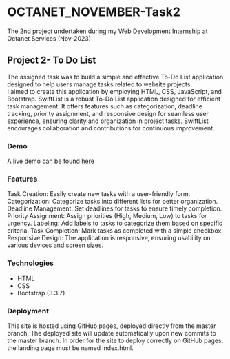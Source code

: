 # OCTANET_NOVEMBER-Task2

The 2nd project undertaken during my Web Development Internship at Octanet Services (Nov-2023)

## Project 2- To Do List 
The assigned task was to build a simple and effective To-Do List application designed to help users manage tasks related to website projects.<br>
I aimed to create this application by employing HTML, CSS, JavaScript, and Bootstrap. SwiftList is a robust To-Do List application designed for efficient task management. It offers features such as categorization, deadline tracking, priority assignment, and responsive design for seamless user experience, ensuring clarity and organization in project tasks. SwiftList encourages collaboration and contributions for continuous improvement.

### Demo

A live demo can be found [here](https://eshaalakshmids.github.io/OCTANET_NOVEMBER-Task2/)

### Features

Task Creation: Easily create new tasks with a user-friendly form.
Categorization: Categorize tasks into different lists for better organization.
Deadline Management: Set deadlines for tasks to ensure timely completion.
Priority Assignment: Assign priorities (High, Medium, Low) to tasks for urgency.
Labeling: Add labels to tasks to categorize them based on specific criteria.
Task Completion: Mark tasks as completed with a simple checkbox.
Responsive Design: The application is responsive, ensuring usability on various devices and screen sizes.

### Technologies

+ HTML
+ CSS
+ Bootstrap (3.3.7)

### Deployment
  
This site is hosted using GitHub pages, deployed directly from the master branch. The deployed site will update automatically upon new commits to the master branch. In order for the site to deploy correctly on GitHub pages, the landing page must be named index.html.

